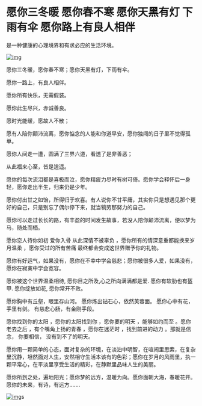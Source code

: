 # 愿你三冬暖 愿你春不寒 愿你天黑有灯 下雨有伞 愿你路上有良人相伴

是一种健康的心理境界和有求必应的生活环境。

[![img](https://iknow-pic.cdn.bcebos.com/10dfa9ec8a1363279082dc6a9f8fa0ec08fac778?x-bce-process%3Dimage%2Fresize%2Cm_lfit%2Cw_600%2Ch_800%2Climit_1%2Fquality%2Cq_85%2Fformat%2Cf_jpg)](https://iknow-pic.cdn.bcebos.com/10dfa9ec8a1363279082dc6a9f8fa0ec08fac778)

愿你三冬暖，愿你春不寒；愿你天黑有灯，下雨有伞。

愿你一路上，有良人相伴。

愿你所有快乐，无需假装。

愿你此生尽兴，赤诚善良。

愿时光能缓，愿故人不散；

愿有人陪你颠沛流离，愿你惦念的人能和你道早安，愿你独闯的日子里不觉得孤单。

愿你人间走一遭，圆满了三界六道，看透了是非善恶；

从此福来心至，皆是逍遥。

愿你的每次流泪都是喜极而泣，愿你精疲力尽时有树可倚。愿你学会释怀后一身轻，愿你走出半生，归来仍是少年。

愿你付出甘之如饴，所得归于欢喜。有人说你不甘平庸，其实你只是想遇见那个更好的自己，只是别忘了偶尔停下来，就当犒劳那努力的自己。

愿你可以走过长长的路，有丰盈的时间发生故事，若没人陪你颠沛流离，便以梦为马，随处而栖。

愿你恋人待你如初 爱你入骨 从此深情不被辜负 ，愿你所有的情深意重都能换来岁月温柔 ，愿你受过的所有苦痛 最终都会变成这世界赠予你的礼物。

愿你有好运气，如果没有，愿你在不幸中学会慈悲；愿你被很多人爱，如果没有，愿你在寂寞中学会宽容。

愿你被这个世界温柔相待, 愿你目之所及,心之所向满满都是爱. 愿你有软肋也有盔甲. 愿你绽放如花, 愿你常开不败。

愿你胸中有丘壑，眼里存山河。 愿你炼出钻石心，依然芙蓉面。 愿你心中有花，手里有剑。 有慈悲心肠，有金刚手段。

愿你找到你的太阳 ，愿你的太阳找到你 ，愿你要的明天 ，能够如约而至 。愿你老去之后 ，有个嘴角上扬的青春 ，愿你在迷茫时 ，找到前进的动力 。那就是信念， 你要相信， 没有到不了的明天。

愿你用一颗简单的心态，面对复杂的环境，在淡泊中明智，在喧闹里思索，在复杂里沉静，坦然面对人生，安然相守生活本该有的色彩；愿你在岁月的风雨里，执一颗平常心，在平淡里享受生活的精彩，在静默里品味人生的美丽。

愿你所到之处，遍地阳光；愿你梦的远方，温暖为向。愿你面朝大海，春暖花开。愿你的未来，有诗，有远方.......

[![img](https://iknow-pic.cdn.bcebos.com/cdbf6c81800a19d897a2c07923fa828ba61e462c?x-bce-process%3Dimage%2Fresize%2Cm_lfit%2Cw_600%2Ch_800%2Climit_1%2Fquality%2Cq_85%2Fformat%2Cf_jpg)](https://iknow-pic.cdn.bcebos.com/cdbf6c81800a19d897a2c07923fa828ba61e462c)s